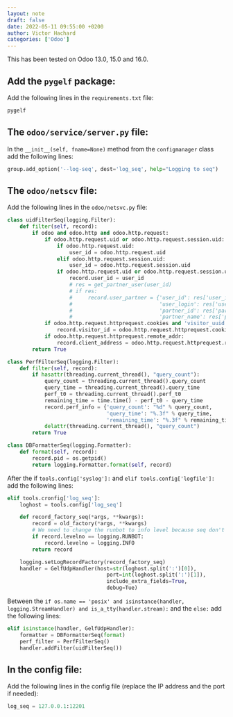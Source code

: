 ```yaml
---
layout: note
draft: false
date: 2022-05-11 09:55:00 +0200
author: Victor Hachard
categories: ['Odoo']
---
```


This has been tested on Odoo 13.0, 15.0 and 16.0.

## Add the `pygelf` package:

Add the following lines in the `requirements.txt` file:

```py
pygelf
```

## The `odoo/service/server.py` file:

In the `__init__(self, fname=None)` method from the `configmanager` class add the following lines:

```py
group.add_option('--log-seq', dest='log_seq', help="Logging to seq")
```

## The `odoo/netscv` file:

Add the following lines in the `odoo/netsvc.py` file:

```py
class uidFilterSeq(logging.Filter):
    def filter(self, record):
        if odoo and odoo.http and odoo.http.request:
            if odoo.http.request.uid or odoo.http.request.session.uid:
                if odoo.http.request.uid:
                    user_id = odoo.http.request.uid
                elif odoo.http.request.session.uid:
                    user_id = odoo.http.request.session.uid
                if odoo.http.request.uid or odoo.http.request.session.uid:
                    record.user_id = user_id
                    # res = get_partner_user(user_id)
                    # if res:
                    #     record.user_partner = {'user_id': res['user_id'],
                    #                            'user_login': res['user_login'],
                    #                            'partner_id': res['partner_id'],
                    #                            'partner_name': res['partner_name']}
            if odoo.http.request.httprequest.cookies and 'visitor_uuid' in odoo.http.request.httprequest.cookies:
                record.visitor_id = odoo.http.request.httprequest.cookies['visitor_uuid']
            if odoo.http.request.httprequest.remote_addr:
                record.client_address = odoo.http.request.httprequest.remote_addr
        return True

class PerfFilterSeq(logging.Filter):
    def filter(self, record):
        if hasattr(threading.current_thread(), "query_count"):
            query_count = threading.current_thread().query_count
            query_time = threading.current_thread().query_time
            perf_t0 = threading.current_thread().perf_t0
            remaining_time = time.time() - perf_t0 - query_time
            record.perf_info = {'query_count': "%d" % query_count,
                                'query_time': "%.3f" % query_time,
                                'remaining_time': "%.3f" % remaining_time}
            delattr(threading.current_thread(), "query_count")
        return True

class DBFormatterSeq(logging.Formatter):
    def format(self, record):
        record.pid = os.getpid()
        return logging.Formatter.format(self, record)
```

After the if `tools.config['syslog']:` and `elif tools.config['logfile']:` add the following lines:

```py
elif tools.cronfig['log_seq']:
    loghost = tools.config['log_seq']

    def record_factory_seq(*args, **kwargs):
        record = old_factory(*args, **kwargs)
        # We need to change the runbot to info level because seq don't have a runbot level
        if record.levelno == logging.RUNBOT:
            record.levelno = logging.INFO
        return record

    logging.setLogRecordFactory(record_factory_seq)
    handler = GelfUdpHandler(host=str(loghost.split(':')[0]),
                                port=int(loghost.split(':')[1]),
                                include_extra_fields=True,
                                debug=Tue)
```

Between the `if os.name == 'posix' and isinstance(handler, logging.StreamHandler) and is_a_tty(handler.stream):` and the `else:` add the following lines:

```py
elif isinstance(handler, GelfUdpHandler):
    formatter = DBFormatterSeq(format)
    perf_filter = PerfFilterSeq()
    handler.addFilter(uidFilterSeq())
```

## In the config file:

Add the following lines in the config file (replace the IP address and the port if needed):

```py
log_seq = 127.0.0.1:12201
```
